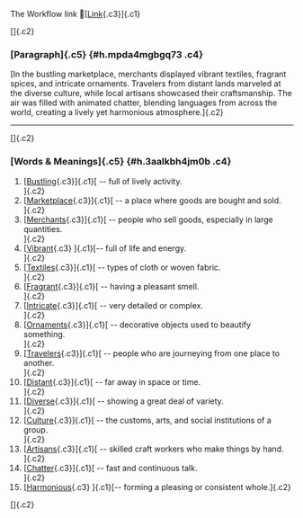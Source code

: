 The Workflow link
👏[[Link](https://www.google.com/url?q=http://www.google.com&sa=D&source=editors&ust=1760783973274954&usg=AOvVaw2o1sJAXrYH6Ep9uoZqbkQQ){.c3}]{.c1}

[]{.c2}

### [Paragraph]{.c5} {#h.mpda4mgbgq73 .c4}

[In the bustling marketplace, merchants displayed vibrant textiles,
fragrant spices, and intricate ornaments. Travelers from distant lands
marveled at the diverse culture, while local artisans showcased their
craftsmanship. The air was filled with animated chatter, blending
languages from across the world, creating a lively yet harmonious
atmosphere.]{.c2}

------------------------------------------------------------------------

[]{.c2}

### [Words & Meanings]{.c5} {#h.3aalkbh4jm0b .c4}

1.  [[Bustling](https://www.google.com/url?q=http://www.google.com&sa=D&source=editors&ust=1760783973276031&usg=AOvVaw0ffdw0Kh2W1TD1lp4FYr7a){.c3}]{.c1}[ --
    full of lively activity.\
    ]{.c2}
2.  [[Marketplace](https://www.google.com/url?q=http://www.google.com&sa=D&source=editors&ust=1760783973276255&usg=AOvVaw0frMJPN-ajgVHLImBarjSH){.c3}]{.c1}[ --
    a place where goods are bought and sold.\
    ]{.c2}
3.  [[Merchants](https://www.google.com/url?q=http://www.google.com&sa=D&source=editors&ust=1760783973276459&usg=AOvVaw2lvazgV6f4D0HE1ePQEdku){.c3}]{.c1}[ --
    people who sell goods, especially in large quantities.\
    ]{.c2}
4.  [[Vibrant](https://www.google.com/url?q=http://www.google.com&sa=D&source=editors&ust=1760783973276670&usg=AOvVaw3Y9p7A-2520IG48TX1vvWl){.c3}
    ]{.c1}[-- full of life and energy.\
    ]{.c2}
5.  [[Textiles](https://www.google.com/url?q=http://www.google.com&sa=D&source=editors&ust=1760783973276834&usg=AOvVaw3K4LiY0KThaJrWfNCTFMWT){.c3}]{.c1}[ --
    types of cloth or woven fabric.\
    ]{.c2}
6.  [[Fragrant](https://www.google.com/url?q=http://www.google.com&sa=D&source=editors&ust=1760783973277012&usg=AOvVaw0YsV8o_dzLgkhY_-2CNZzJ){.c3}]{.c1}[ --
    having a pleasant smell.\
    ]{.c2}
7.  [[Intricate](https://www.google.com/url?q=http://www.google.com&sa=D&source=editors&ust=1760783973277218&usg=AOvVaw0UnYIzIVDbCcWslGtq8pzH){.c3}]{.c1}[ --
    very detailed or complex.\
    ]{.c2}
8.  [[Ornaments](https://www.google.com/url?q=http://www.google.com&sa=D&source=editors&ust=1760783973277390&usg=AOvVaw3MAODhLN3rFf5mcDS2eQvw){.c3}]{.c1}[ --
    decorative objects used to beautify something.\
    ]{.c2}
9.  [[Travelers](https://www.google.com/url?q=http://www.google.com&sa=D&source=editors&ust=1760783973277590&usg=AOvVaw14UViFt7FR8EPG6CQfCu-O){.c3}]{.c1}[ --
    people who are journeying from one place to another.\
    ]{.c2}
10. [[Distant](https://www.google.com/url?q=http://www.google.com&sa=D&source=editors&ust=1760783973277793&usg=AOvVaw0Y6y0hkva1kfay4bWfT0ex){.c3}]{.c1}[ --
    far away in space or time.\
    ]{.c2}
11. [[Diverse](https://www.google.com/url?q=http://www.google.com&sa=D&source=editors&ust=1760783973277954&usg=AOvVaw1180tUY9SEJq1syawVy2U6){.c3}]{.c1}[ --
    showing a great deal of variety.\
    ]{.c2}
12. [[Culture](https://www.google.com/url?q=http://www.google.com&sa=D&source=editors&ust=1760783973278129&usg=AOvVaw2gwbvKHk5gTnqV8zjw1226){.c3}]{.c1}[ --
    the customs, arts, and social institutions of a group.\
    ]{.c2}
13. [[Artisans](https://www.google.com/url?q=http://www.google.com&sa=D&source=editors&ust=1760783973278339&usg=AOvVaw00nfGdCF9QirMHbp-nqWYU){.c3}]{.c1}[ --
    skilled craft workers who make things by hand.\
    ]{.c2}
14. [[Chatter](https://www.google.com/url?q=http://www.google.com&sa=D&source=editors&ust=1760783973278540&usg=AOvVaw3j56RWUxxZZ2PA8YAbFZXo){.c3}]{.c1}[ --
    fast and continuous talk.\
    ]{.c2}
15. [[Harmonious](https://www.google.com/url?q=http://www.google.com&sa=D&source=editors&ust=1760783973278716&usg=AOvVaw1QJz59ycuyrFVWz5b7me_1){.c3}
    ]{.c1}[-- forming a pleasing or consistent whole.]{.c2}

[]{.c2}
